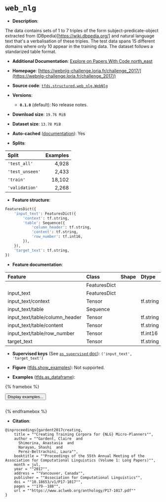 <div itemscope itemtype="http://schema.org/Dataset">
  <div itemscope itemprop="includedInDataCatalog" itemtype="http://schema.org/DataCatalog">
    <meta itemprop="name" content="TensorFlow Datasets" />
  </div>
  <meta itemprop="name" content="web_nlg" />
  <meta itemprop="description" content="The data contains sets of 1 to 7 triples of the form subject-predicate-object&#10;extracted from (DBpedia)[https://wiki.dbpedia.org/] and natural language text&#10;that&#x27;s a verbalisation of these triples.&#10;The test data spans 15 different domains where only 10 appear in the training&#10;data.&#10;The dataset follows a standarized table format.&#10;&#10;To use this dataset:&#10;&#10;```python&#10;import tensorflow_datasets as tfds&#10;&#10;ds = tfds.load(&#x27;web_nlg&#x27;, split=&#x27;train&#x27;)&#10;for ex in ds.take(4):&#10;  print(ex)&#10;```&#10;&#10;See [the guide](https://www.tensorflow.org/datasets/overview) for more&#10;informations on [tensorflow_datasets](https://www.tensorflow.org/datasets).&#10;&#10;" />
  <meta itemprop="url" content="https://www.tensorflow.org/datasets/catalog/web_nlg" />
  <meta itemprop="sameAs" content="https://webnlg-challenge.loria.fr/challenge_2017/" />
  <meta itemprop="citation" content="@inproceedings{gardent2017creating,&#10;    title = &quot;&quot;Creating Training Corpora for {NLG} Micro-Planners&quot;&quot;,&#10;    author = &quot;&quot;Gardent, Claire  and&#10;      Shimorina, Anastasia  and&#10;      Narayan, Shashi  and&#10;      Perez-Beltrachini, Laura&quot;&quot;,&#10;    booktitle = &quot;&quot;Proceedings of the 55th Annual Meeting of the Association for Computational Linguistics (Volume 1: Long Papers)&quot;&quot;,&#10;    month = jul,&#10;    year = &quot;&quot;2017&quot;&quot;,&#10;    address = &quot;&quot;Vancouver, Canada&quot;&quot;,&#10;    publisher = &quot;&quot;Association for Computational Linguistics&quot;&quot;,&#10;    doi = &quot;&quot;10.18653/v1/P17-1017&quot;&quot;,&#10;    pages = &quot;&quot;179--188&quot;&quot;,&#10;    url = &quot;&quot;https://www.aclweb.org/anthology/P17-1017.pdf&quot;&quot;&#10;}" />
</div>

# `web_nlg`


*   **Description**:

The data contains sets of 1 to 7 triples of the form subject-predicate-object
extracted from (DBpedia)[https://wiki.dbpedia.org/] and natural language text
that's a verbalisation of these triples. The test data spans 15 different
domains where only 10 appear in the training data. The dataset follows a
standarized table format.

*   **Additional Documentation**:
    <a class="button button-with-icon" href="https://paperswithcode.com/dataset/webnlg">
    Explore on Papers With Code
    <span class="material-icons icon-after" aria-hidden="true"> north_east
    </span> </a>

*   **Homepage**:
    [https://webnlg-challenge.loria.fr/challenge_2017/](https://webnlg-challenge.loria.fr/challenge_2017/)

*   **Source code**:
    [`tfds.structured.web_nlg.WebNlg`](https://github.com/tensorflow/datasets/tree/master/tensorflow_datasets/structured/web_nlg/web_nlg.py)

*   **Versions**:

    *   **`0.1.0`** (default): No release notes.

*   **Download size**: `19.76 MiB`

*   **Dataset size**: `13.78 MiB`

*   **Auto-cached**
    ([documentation](https://www.tensorflow.org/datasets/performances#auto-caching)):
    Yes

*   **Splits**:

Split           | Examples
:-------------- | -------:
`'test_all'`    | 4,928
`'test_unseen'` | 2,433
`'train'`       | 18,102
`'validation'`  | 2,268

*   **Feature structure**:

```python
FeaturesDict({
    'input_text': FeaturesDict({
        'context': tf.string,
        'table': Sequence({
            'column_header': tf.string,
            'content': tf.string,
            'row_number': tf.int16,
        }),
    }),
    'target_text': tf.string,
})
```

*   **Feature documentation**:

Feature                        | Class        | Shape | Dtype     | Description
:----------------------------- | :----------- | :---- | :-------- | :----------
                               | FeaturesDict |       |           |
input_text                     | FeaturesDict |       |           |
input_text/context             | Tensor       |       | tf.string |
input_text/table               | Sequence     |       |           |
input_text/table/column_header | Tensor       |       | tf.string |
input_text/table/content       | Tensor       |       | tf.string |
input_text/table/row_number    | Tensor       |       | tf.int16  |
target_text                    | Tensor       |       | tf.string |

*   **Supervised keys** (See
    [`as_supervised` doc](https://www.tensorflow.org/datasets/api_docs/python/tfds/load#args)):
    `('input_text', 'target_text')`

*   **Figure**
    ([tfds.show_examples](https://www.tensorflow.org/datasets/api_docs/python/tfds/visualization/show_examples)):
    Not supported.

*   **Examples**
    ([tfds.as_dataframe](https://www.tensorflow.org/datasets/api_docs/python/tfds/as_dataframe)):

<!-- mdformat off(HTML should not be auto-formatted) -->

{% framebox %}

<button id="displaydataframe">Display examples...</button>
<div id="dataframecontent" style="overflow-x:auto"></div>
<script>
const url = "https://storage.googleapis.com/tfds-data/visualization/dataframe/web_nlg-0.1.0.html";
const dataButton = document.getElementById('displaydataframe');
dataButton.addEventListener('click', async () => {
  // Disable the button after clicking (dataframe loaded only once).
  dataButton.disabled = true;

  const contentPane = document.getElementById('dataframecontent');
  try {
    const response = await fetch(url);
    // Error response codes don't throw an error, so force an error to show
    // the error message.
    if (!response.ok) throw Error(response.statusText);

    const data = await response.text();
    contentPane.innerHTML = data;
  } catch (e) {
    contentPane.innerHTML =
        'Error loading examples. If the error persist, please open '
        + 'a new issue.';
  }
});
</script>

{% endframebox %}

<!-- mdformat on -->

*   **Citation**:

```
@inproceedings{gardent2017creating,
    title = ""Creating Training Corpora for {NLG} Micro-Planners"",
    author = ""Gardent, Claire  and
      Shimorina, Anastasia  and
      Narayan, Shashi  and
      Perez-Beltrachini, Laura"",
    booktitle = ""Proceedings of the 55th Annual Meeting of the Association for Computational Linguistics (Volume 1: Long Papers)"",
    month = jul,
    year = ""2017"",
    address = ""Vancouver, Canada"",
    publisher = ""Association for Computational Linguistics"",
    doi = ""10.18653/v1/P17-1017"",
    pages = ""179--188"",
    url = ""https://www.aclweb.org/anthology/P17-1017.pdf""
}
```

